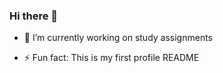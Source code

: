 ### Hi there 👋

- 🔭 I’m currently working on study assignments

- ⚡ Fun fact: This is my first profile README

